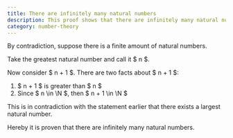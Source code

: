 ```yaml
---
title: There are infinitely many natural numbers
description: This proof shows that there are infinitely many natural numbers.
category: number-theory
---
```


By contradiction, suppose there is a finite amount of natural numbers.

Take the greatest natural number and call it $ n $.

Now consider $ n + 1 $. There are two facts about $ n + 1 $:

1. $ n + 1 $ is greater than $ n $
2. Since $ n \in \N $, then $ n + 1 \in \N $

This is in contradiction with the statement earlier that there exists a largest natural number.

Hereby it is proven that there are infinitely many natural numbers.
